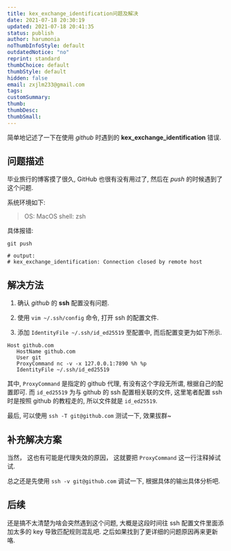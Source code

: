 ```yaml
---
title: kex_exchange_identification问题及解决
date: 2021-07-18 20:30:19
updated: 2021-07-18 20:41:35
status: publish
author: harumonia
noThumbInfoStyle: default
outdatedNotice: "no"
reprint: standard
thumbChoice: default
thumbStyle: default
hidden: false
email: zxjlm233@gmail.com
tags:
customSummary:
thumb:
thumbDesc:
thumbSmall:
---
```


简单地记述了一下在使用 _github_ 时遇到的 **kex_exchange_identification** 错误.

## 问题描述

毕业旅行的博客摸了很久, GitHub 也很有没有用过了, 然后在 _push_ 的时候遇到了这个问题.

系统环境如下:

> OS: MacOS
> shell: zsh

具体报错:

```shell
git push

# output:
# kex_exchange_identification: Connection closed by remote host
```

## 解决方法

1. 确认 _github_ 的 **ssh** 配置没有问题.

2. 使用 `vim ~/.ssh/config` 命令, 打开 ssh 的配置文件.

3. 添加 `IdentityFile ~/.ssh/id_ed25519` 至配置中, 而后配置变更为如下所示.

```shell
Host github.com
   HostName github.com
   User git
   ProxyCommand nc -v -x 127.0.0.1:7890 %h %p
   IdentityFile ~/.ssh/id_ed25519
```

其中, `ProxyCommand` 是指定的 github 代理, 有没有这个字段无所谓, 根据自己的配置即可. 而 `id_ed25519` 为与 github 的 ssh 配置相关联的文件, 这里笔者配置 ssh 时是按照 github 的教程走的, 所以文件就是 `id_ed25519`.

最后, 可以使用 `ssh -T git@github.com` 测试一下, 效果拔群~

## 补充解决方案

当然， 这也有可能是代理失效的原因， 这就要把 `ProxyCommand` 这一行注释掉试试.

总之还是先使用 `ssh -v git@github.com` 调试一下, 根据具体的输出具体分析吧.

## 后续

还是搞不太清楚为啥会突然遇到这个问题, 大概是这段时间往 ssh 配置文件里面添加太多的 key 导致匹配规则混乱吧. 之后如果找到了更详细的问题原因再来更新咯.
